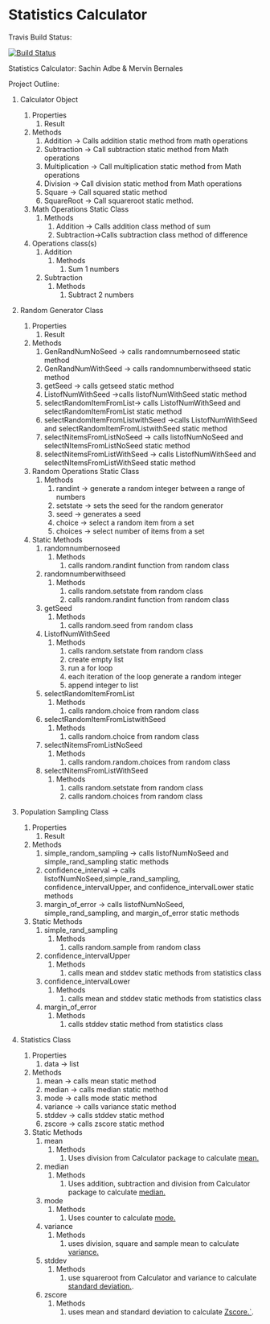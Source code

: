 # Statistics Calculator

Travis Build Status:

[![Build Status](https://travis-ci.com/meahesachin/statscalc.svg?branch=main)](https://travis-ci.com/meahesachin/statscalc)

Statistics Calculator: Sachin Adbe & Mervin Bernales

Project Outline:

1. Calculator Object
    1. Properties
        1. Result 
    2. Methods
        1. Addition -> Calls addition static method from math operations
        2. Subtraction -> Call subtraction static method from Math operations
        3. Multiplication -> Call multiplication static method from Math operations
        4. Division -> Call division static method from Math operations
        5. Square -> Call squared static method 
        5. SquareRoot -> Call squareroot static method.
    3. Math Operations Static Class 
        1. Methods
            1. Addition -> Calls addition class method of sum
            2. Subtraction->Calls subtraction class method of difference
    4. Operations class(s)
        1. Addition
            1. Methods 
                1. Sum 1 numbers
        2. Subtraction
            1. Methods
               1. Subtract 2 numbers
               
2. Random Generator Class
    1. Properties
        1. Result
    2. Methods
        1. GenRandNumNoSeed -> calls randomnumbernoseed static method
        2. GenRandNumWithSeed -> calls randomnumberwithseed static method
        3. getSeed -> calls getseed static method
        4. ListofNumWithSeed ->calls listofNumWithSeed static method
        5. selectRandomItemFromList-> calls ListofNumWithSeed and selectRandomItemFromList static method
        6. selectRandomItemFromListwithSeed ->calls ListofNumWithSeed and selectRandomItemFromListwithSeed static method
        7. selectNitemsFromListNoSeed -> calls listofNumNoSeed and selectNItemsFromListNoSeed static method
        8. selectNitemsFromListWithSeed -> calls ListofNumWithSeed and selectNItemsFromListWithSeed static method
    3. Random Operations Static Class
        1. Methods
            1. randint -> generate a random integer between a range of numbers
            2. setstate -> sets the seed for the random generator
            3. seed -> generates a seed
            4. choice -> select a random item from a set
            5. choices -> select number of items from a set
    4. Static Methods
        1. randomnumbernoseed
            1. Methods
                1. calls random.randint function from random class           
        2. randomnumberwithseed
            1. Methods
                1. calls random.setstate from random class
                1. calls random.randint function from random class
        3. getSeed
            1. Methods
                1. calls random.seed from random class
        4. ListofNumWithSeed
            1. Methods
                1.  calls random.setstate from random class
                2. create empty list
                2. run a for loop
                3. each iteration of the loop generate a random integer
                4. append integer to list
        5. selectRandomItemFromList
            1. Methods
                1. calls random.choice from random class
        6. selectRandomItemFromListwithSeed
            1. Methods
                1. calls random.choice from random class
        7. selectNitemsFromListNoSeed
            1. Methods
                1. calls random.random.choices from random class
        8. selectNitemsFromListWithSeed
            1. Methods
                1. calls random.setstate from random class
                2. calls random.choices from random class
3. Population Sampling Class
    1. Properties
        1. Result
    2. Methods
        1. simple_random_sampling -> calls listofNumNoSeed and simple_rand_sampling static methods
        2. confidence_interval -> calls listofNumNoSeed,simple_rand_sampling, confidence_intervalUpper, and confidence_intervalLower static methods
        3. margin_of_error -> calls listofNumNoSeed, simple_rand_sampling, and margin_of_error static methods
    3. Static Methods
        1. simple_rand_sampling
            1. Methods
                1. calls random.sample from random class
        2. confidence_intervalUpper
            1. Methods
                1. calls mean and stddev static methods from statistics class
        3. confidence_intervalLower
            1. Methods
                1. calls mean and stddev static methods from statistics class
        4. margin_of_error
            1. Methods
                1. calls stddev static method from statistics class
3. Statistics Class
    1. Properties
        1. data -> list
    2. Methods
        1. mean -> calls mean static method
        2. median -> calls median static method
        3. mode -> calls mode static method
        4. variance -> calls variance static method
        5. stddev -> calls stddev static method
        6. zscore -> calls zscore static method
    3. Static Methods
        1. mean
            1. Methods
                1. Uses division from Calculator package to calculate [mean.](https://www.investopedia.com/terms/a/arithmeticmean.asp)
        2. median
            1. Methods
                1. Uses addition, subtraction and division from Calculator package to calculate [median.](https://www.investopedia.com/terms/m/median.asp)
        3. mode
            1. Methods
                1. Uses counter to calculate [mode.](https://www.investopedia.com/terms/m/mode.asp)
        4. variance
            1. Methods
                1. uses division, square and sample mean to calculate [variance.](https://www.investopedia.com/terms/v/variance.asp)
        5. stddev
            1. Methods
                1. use squareroot from Calculator and variance to calculate [standard deviation.](https://www.investopedia.com/terms/s/standarddeviation.asp).
        4. zscore
            1. Methods
                1. uses mean and standard deviation to calculate [Zscore.`](https://www.investopedia.com/terms/z/zscore.asp).
        
